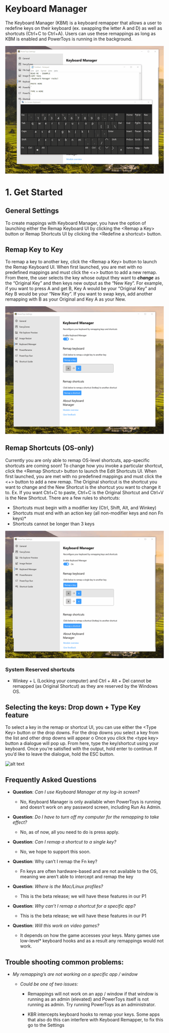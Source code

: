 # Keyboard Manager 

The Keyboard Manager (KBM) is a keyboard remapper that allows a user to
redefine keys on their keyboard (ex. swapping the letter A and D) as
well as shortcuts (Ctrl+C to Ctrl+A). Users can use these remappings as
long as KBM is enabled and PowerToys is running in the background.

![alt text][example]

# 1\. Get Started  

## General Settings
To create mappings with Keyboard Manager, you have the option of launching either the Remap Keyboard UI by clicking the \<Remap a Key\> button or Remap Shortcuts UI by clicking the \<Redefine a shortcut\> button.


## Remap Key to Key
To remap a key to another key, click the \<Remap a Key\> button to
launch the Remap Keyboard UI. When first launched, you are met
with no predefined mappings and must click the \<+\> button to add
a new remap. From there, the user selects the key whose output
they want to ***change*** as the “Original Key” and then keys new
output as the “New Key”. For example, if you want to press A and
get B, Key A would be your “Original Key” and Key B would be your
“New Key”. If you want to swap keys, add another remapping with
B as your Original and Key A as your New.

![alt text][remapkey]

## Remap Shortcuts (OS-only)
Currently you are only able to remap OS-level shortcuts,
app-specific shortcuts are coming soon\! To change how you invoke
a particular shortcut, click the \<Remap Shortcut\> button to
launch the Edit Shortcuts UI. When first launched, you are met
with no predefined mappings and must click the \<+\> button to add
a new remap. The Original shortcut is the shortcut you want to
change and the New Shortcut is the shortcut you want to change it
to. Ex. If you want Ctrl+C to paste, Ctrl+C is the Original
Shortcut and Ctrl+V is the New Shortcut. There are a few rules to shortcuts:
   
- Shortcuts must begin with a modifier key (Ctrl, Shift, Alt, and Winkey)
- Shortcuts must end with an action key (all non-modifier keys and non Fn keys)\* 
- Shortcuts cannot be longer than 3 keys  

![alt text][remapshort]

### System Reserved shortcuts 
- Winkey + L (Locking your computer) and Ctrl + Alt + Del cannot be remapped (as Original Shortcut) as they are reserved by the Windows OS.

## Selecting the keys: Drop down + Type Key feature  
To select a key in the remap or shortcut UI, you can use either the
\<Type Key\> button or the drop downs. For the drop downs you select a key from the list and other drop downs will appear o Once you click the \<type key\> button a dialogue will pop up. From here, type the key/shortcut using your keyboard. Once you’re satisfied with the output, hold enter to continue. If you’d like to leave the dialogue, hold the ESC button.

![alt text][dropdowntypekey]

## Frequently Asked Questions

- **Question**: *Can I use Keyboard Manager at my log-in screen?*
  - No, Keyboard Manager is only available when PowerToys is running and doesn’t work on any password screen, including Run As Admin.

- **Question**: *Do I have to turn off my computer for the remapping to take effect?*
  - No, as of now, all you need to do is press apply.

- **Question**: *Can I remap a shortcut to a single key?*
  - No, we hope to support this soon.

- **Question**: Why can’t I remap the Fn key?
  - Fn keys are often hardware-based and are not available to the OS, meaning we aren’t able to intercept and remap the key

- **Question**: *Where is the Mac/Linux profiles?*
  - This is the beta release; we will have these features in our P1

- **Question**: *Why can’t I remap a shortcut for a specific app?*
  - This is the beta release; we will have these features in our P1

- **Question**: *Will this work on video games?*
  - It depends on how the game accesses your keys. Many games use low-level* keyboard hooks and as a result any remappings would not work.

## Trouble shooting common problems:

  - *My remapping’s are not working on a specific app / window*
    
      - *Could be one of two issues:*
        
          - Remappings will not work on an app / window if that window
            is running as an admin (elevated) and PowerToys itself is
            not running as admin. Try running PowerToys as an
            administrator.
        
          - KBR intercepts keyboard hooks to remap your keys. Some apps
            that also do this can interfere with Keyboard Remapper, to
            fix this go to the Settings

[example]: ../../../doc/images/keyboardmanager/example-cp.gif "Feature"
[remapkey]: ../../../doc/images/keyboardmanager/remapkeyboard_both.gif "Feature"
[remapshort]: ../../../doc/images/keyboardmanager/remapshort_both.gif "Feature"
[dropdowntypekey]: ../../../doc/images/keyboardmanager/dropdowntypekey.gif "Feature"

